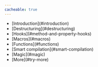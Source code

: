 ```yaml
---
cacheable: true
---
```


<ul class="nav overview-toc">
  <li>[Introduction](#introduction)</li>
  <li>[Destructuring](#destructuring)</li>
  <li>[Hooks](#method-and-property-hooks)</li>
  <li>[Macros](#macros)</li>
  <li>[Functions](#functions)</li>
  <li>[Smart compilation](#smart-compilation)</li>
  <li>[Magic](#magic)</li>
  <li>[More](#try-more)</li>
</ul>
